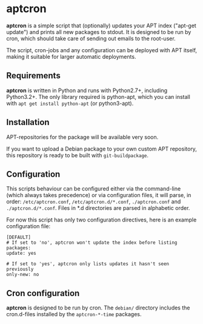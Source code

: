 aptcron
=======

**aptcron** is a simple script that (optionally) updates your APT index
("apt-get update") and prints all new packages to stdout. It is designed to be
run by cron, which should take care of sending out emails to the root-user.

The script, cron-jobs and any configuration can be deployed with APT itself,
making it suitable for larger automatic deployments.

Requirements
------------

**aptcron** is written in Python and runs with Python2.7+, including
Python3.2+. The only library required is python-apt, which you can install with
`apt get install python-apt` (or python3-apt).

Installation
------------

APT-repositories for the package will be available very soon.

If you want to upload a Debian package to your own custom APT repository, this
repository is ready to be built with `git-buildpackage`. 

Configuration
-------------

This scripts behaviour can be configured either via the command-line (which
always takes precedence) or via configuration files, it will parse, in order:
`/etc/aptcron.conf`, `/etc/aptcron.d/*.conf`, `./aptcron.conf` and
`./aptcron.d/*.conf`. Files in *.d directories are parsed in alphabetic order.

For now this script has only two configuration directives, here is an example
configuration file:

    [DEFAULT]
    # If set to 'no', aptcron won't update the index before listing packages:
    update: yes
    
    # If set to 'yes', aptcron only lists updates it hasn't seen previously
    only-new: no

Cron configuration
------------------

**aptcron** is designed to be run by cron. The `debian/` directory includes the
cron.d-files installed by the `aptcron-*-time` packages.
